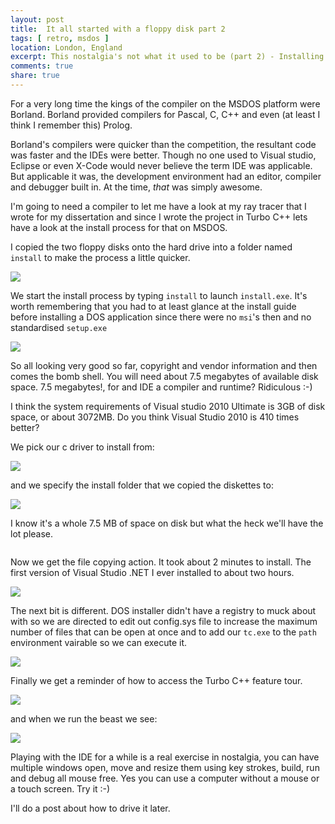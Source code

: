 ```yaml
---
layout: post
title:  It all started with a floppy disk part 2
tags: [ retro, msdos ]
location: London, England
excerpt: This nostalgia's not what it used to be (part 2) - Installing Turbo C++
comments: true
share: true
---
```


For a very long time the kings of the compiler on the MSDOS platform were Borland. Borland provided compilers for Pascal, C, C++ and even (at least I think I remember this) Prolog.

Borland's compilers were quicker than the competition, the resultant code was faster and the IDEs were better. Though no one used to Visual studio, Eclipse or even X-Code would never believe the term IDE was applicable. But applicable it was, the development environment had an editor, compiler and debugger built in. At the time, *that* was simply awesome.

I'm going to need a compiler to let me have a look at my ray tracer that I wrote for my dissertation and since I wrote the project in Turbo C++ lets have a look at the install process for that on MSDOS.

I copied the two floppy disks onto the hard drive into a folder named `install` to make the process a little quicker.

<a data-lightbox="install-images"  href="../../images/2012-07-21-It-all-started-with-a-floppy-disk-part-2/001.png" >
	<img class="dosShot screenShot"  src="../../images/2012-07-21-It-all-started-with-a-floppy-disk-part-2/001.png"  />
</a>



We start the install process by typing `install` to launch `install.exe`. It's worth remembering that you had to at least glance at the install guide before installing a DOS application since there were no `msi`'s then and no standardised `setup.exe`

<a data-lightbox="install-images"  href="../../images/2012-07-21-It-all-started-with-a-floppy-disk-part-2/002.png" >
	<img class="dosShot screenShot"  src="../../images/2012-07-21-It-all-started-with-a-floppy-disk-part-2/002.png"  />
</a>



So all looking very good so far, copyright and vendor information and then comes the bomb shell. You will need about 7.5 megabytes of available disk space. 7.5 megabytes!, for and IDE a compiler and runtime? Ridiculous :-)

I think the system requirements of Visual studio 2010 Ultimate is 3GB of disk space, or about 3072MB. Do you think Visual Studio 2010 is 410 times better? 

We pick our c driver to install from:

<a data-lightbox="install-images"  href="../../images/2012-07-21-It-all-started-with-a-floppy-disk-part-2/003.png" >
	<img class="dosShot screenShot"  src="../../images/2012-07-21-It-all-started-with-a-floppy-disk-part-2/003.png"  />
</a>


and we specify the install folder that we copied the diskettes to:

<a data-lightbox="install-images"  href="../../images/2012-07-21-It-all-started-with-a-floppy-disk-part-2/004.png" >
	<img class="dosShot screenShot"  src="../../images/2012-07-21-It-all-started-with-a-floppy-disk-part-2/004.png"  />
</a>



I know it's a whole 7.5 MB of space on disk but what the heck we'll have the lot please.

<img src="../../images/2012-07-21-It-all-started-with-a-floppy-disk-part-2/005.png" alt="" class="dosShot screenShot" />

Now we get the file copying action. It took about 2 minutes to install. The first version of Visual Studio .NET I ever installed to about two hours.

<a data-lightbox="install-images"  href="../../images/2012-07-21-It-all-started-with-a-floppy-disk-part-2/006.png" >
	<img class="dosShot screenShot"  src="../../images/2012-07-21-It-all-started-with-a-floppy-disk-part-2/006.png"  />
</a>



The next bit is different. DOS installer didn't have a registry to muck about with so we are directed to edit out config.sys file to increase the maximum number of files that can be open at once and to add our `tc.exe` to the `path` environment vairable so we can execute it. 

<a data-lightbox="install-images"  href="../../images/2012-07-21-It-all-started-with-a-floppy-disk-part-2/007.png" >
	<img class="dosShot screenShot"  src="../../images/2012-07-21-It-all-started-with-a-floppy-disk-part-2/007.png"  />
</a>


Finally we get a reminder of how to access the Turbo C++ feature tour.

<a data-lightbox="install-images"  href="../../images/2012-07-21-It-all-started-with-a-floppy-disk-part-2/008.png" >
	<img class="dosShot screenShot"  src="../../images/2012-07-21-It-all-started-with-a-floppy-disk-part-2/008.png"  />
</a>



and when we run the beast we see:

<a data-lightbox="install-images"  href="../../images/2012-07-21-It-all-started-with-a-floppy-disk-part-2/012.png" >
	<img class="dosShot screenShot"  src="../../images/2012-07-21-It-all-started-with-a-floppy-disk-part-2/012.png"  />
</a>


Playing with the IDE for a while is a real exercise in nostalgia, you can have multiple  windows open, move and resize them using key strokes, build, run and debug all mouse free. Yes you can use a computer without a mouse or a touch screen. Try it :-)

I'll do a post about how to drive it later.


